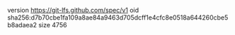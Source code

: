 version https://git-lfs.github.com/spec/v1
oid sha256:d7b70cbe1fa109a8ae84a9463d705dcff1e4cfc8e0518a644260cbe5b8adaea2
size 4756
